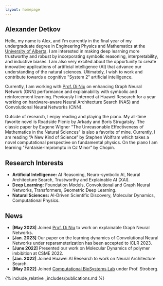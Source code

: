 ```yaml
---
layout: homepage
---
```


## Alexander Detkov
Hello, my name is Alex, and I'm currently in the final year of my undergraduate degree in Engineering Physics and Mathematics at the [University of Alberta](https://www.ualberta.ca). I am interested in making deep learning more trustworthy and robust by incorporating symbolic reasoning, interpretability, and inductive biases. I am also very excited about the opportunity to create innovative applications of artificial intelligence (AI) that advance our understanding of the natural sciences. Ultimately, I wish to work and contribute towards a cognitive "System 2" artificial intelligence.

Currently, I am working with [Prof. Di Niu](https://sites.ualberta.ca/~dniu/Homepage/Home.html) on enhancing Graph Neural Network (GNN) performance and explainability with symbolic and reinforcement learning. Previously I interned at Huawei Research for a year working on hardware-aware Neural Architecture Search (NAS) and Convolutional Neural Networks (CNN).

Outside of research, I enjoy reading and playing the piano. My all-time favorite novel is Roadside Picnic by Arkady and Boris Strugatsky. The classic paper by Eugene Wigner "The Unreasonable Effectiveness of Mathematics in the Natural Sciences" is also a favorite of mine. Currently, I am reading “A New Kind of Science” by Stephen Wolfram which takes a novel computational perspective on fundamental physics. On the piano I am learning "Fantaisie-Impromptu in C♯ Minor" by Chopin. 

## Research Interests
- **Artificial Intelligence:** AI Reasoning, Neuro-symbolic AI, Neural Architecture Search, Trustworthy and Explainable AI (XAI).
- **Deep Learning:** Foundation Models, Convolutional and Graph Neural Networks, Transformers, Geometric Deep Learning.
- **Natural Sciences:** AI-Driven Scientific Discovery, Molecular Dynamics, Computational Physics.

## News
- **[May 2023]** Joined [Prof. Di Niu](https://sites.ualberta.ca/~dniu/Homepage/Home.html) to work on explainable Graph Neural Networks.
- **[Jan. 2023]** Our paper on the learning dynamics of Convolutional Neural Networks under reparameterization has been accepted to ICLR 2023.
- **[June 2022]** Presented our work on Molecular Dynamics of polymer imbibition at CSME 2022.
- **[Jan. 2022]** Joined Huawei AI Research to work on Neural Architecture Search.
- **[May 2022]** Joined [Computational BioSystems Lab](https://stroberg-lab.github.io) under Prof. Stroberg.

{% include_relative _includes/publications.md %}
